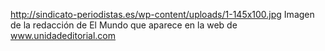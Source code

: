 http://sindicato-periodistas.es/wp-content/uploads/1-145x100.jpg
Imagen de la redacción de El Mundo que aparece en la web de www.unidadeditorial.com
